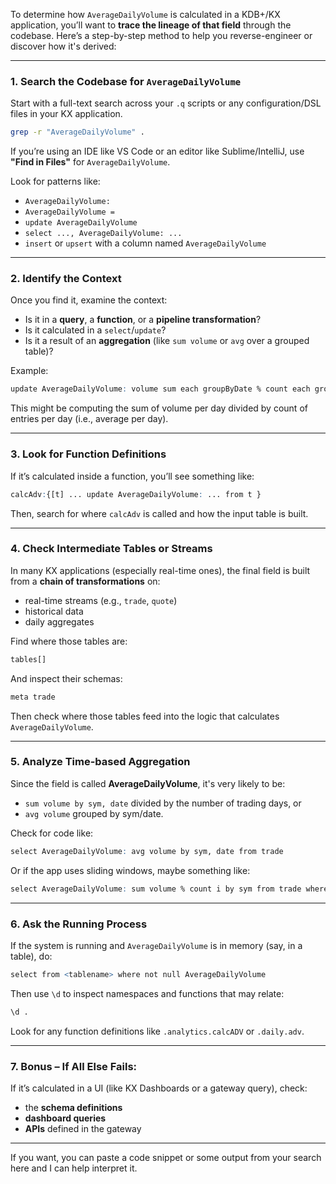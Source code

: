 To determine how `AverageDailyVolume` is calculated in a KDB+/KX application, you’ll want to **trace the lineage of that field** through the codebase. Here’s a step-by-step method to help you reverse-engineer or discover how it's derived:

---

### **1. Search the Codebase for `AverageDailyVolume`**

Start with a full-text search across your `.q` scripts or any configuration/DSL files in your KX application.

```bash
grep -r "AverageDailyVolume" .
```

If you’re using an IDE like VS Code or an editor like Sublime/IntelliJ, use **"Find in Files"** for `AverageDailyVolume`.

Look for patterns like:

* `AverageDailyVolume:`
* `AverageDailyVolume =`
* `update AverageDailyVolume`
* `select ..., AverageDailyVolume: ...`
* `insert` or `upsert` with a column named `AverageDailyVolume`

---

### **2. Identify the Context**

Once you find it, examine the context:

* Is it in a **query**, a **function**, or a **pipeline transformation**?
* Is it calculated in a `select`/`update`?
* Is it a result of an **aggregation** (like `sum volume` or `avg` over a grouped table)?

Example:

```q
update AverageDailyVolume: volume sum each groupByDate % count each groupByDate from trade
```

This might be computing the sum of volume per day divided by count of entries per day (i.e., average per day).

---

### **3. Look for Function Definitions**

If it’s calculated inside a function, you’ll see something like:

```q
calcAdv:{[t] ... update AverageDailyVolume: ... from t }
```

Then, search for where `calcAdv` is called and how the input table is built.

---

### **4. Check Intermediate Tables or Streams**

In many KX applications (especially real-time ones), the final field is built from a **chain of transformations** on:

* real-time streams (e.g., `trade`, `quote`)
* historical data
* daily aggregates

Find where those tables are:

```q
tables[]
```

And inspect their schemas:

```q
meta trade
```

Then check where those tables feed into the logic that calculates `AverageDailyVolume`.

---

### **5. Analyze Time-based Aggregation**

Since the field is called **AverageDailyVolume**, it's very likely to be:

* `sum volume by sym, date` divided by the number of trading days, or
* `avg volume` grouped by sym/date.

Check for code like:

```q
select AverageDailyVolume: avg volume by sym, date from trade
```

Or if the app uses sliding windows, maybe something like:

```q
select AverageDailyVolume: sum volume % count i by sym from trade where date within (start;end)
```

---

### **6. Ask the Running Process**

If the system is running and `AverageDailyVolume` is in memory (say, in a table), do:

```q
select from <tablename> where not null AverageDailyVolume
```

Then use `\d` to inspect namespaces and functions that may relate:

```q
\d .
```

Look for any function definitions like `.analytics.calcADV` or `.daily.adv`.

---

### **7. Bonus – If All Else Fails:**

If it’s calculated in a UI (like KX Dashboards or a gateway query), check:

* the **schema definitions**
* **dashboard queries**
* **APIs** defined in the gateway

---

If you want, you can paste a code snippet or some output from your search here and I can help interpret it.

